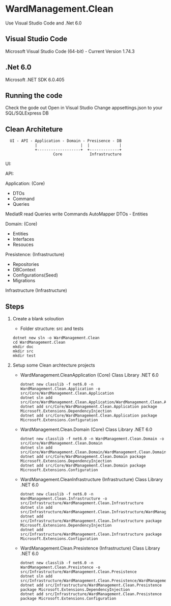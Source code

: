 # WardManagement.Clean
 Use Visual Studio Code and .Net 6.0

## Visual Studio Code
 Microsoft Visual Studio Code (64-bit) - Current
 Version 1.74.3

## .Net 6.0
 Microsoft .NET SDK 6.0.405

## Running the code
 Check the gode out
 Open in Visual Studio
 Change appsettings.json to your SQL/SQLExpress DB

 ## Clean Architeture

``` 
  UI - API - Application - Domain - Presisence - DB
             |                   |  |             |
             +-------------------+  +-------------+
                     Core            Infrastructure
```
  UI:

  API:

  Application: (Core)
  - DTOs
  - Command
  - Queries

  MediatR
  read Queries
  write Commands
  AutoMapper
  DTOs - Entities

  Domain: (Core)
  - Entities
  - Interfaces
  - Resouces

  Presistence: (Infrastructure)
  - Repositories
  - DBContext
  - Configurations(Seed)
  - Migrations

  Infrastructure (Infrastructure)


 ## Steps

 1. Create a blank soloution
    - Folder structure: src and tests
    ```
    dotnet new sln -o WardManagement.Clean
    cd WardManagement.Clean
    mkdir doc
    mkdir src
    mkdir test
    ```    

 2. Setup some Clean archtecture projects
    - WardManagement.CleanApplication (Core)
       Class Library .NET 6.0
       ```
       dotnet new classlib -f net6.0 -n WardManagement.Clean.Application -o src/Core/WardManagement.Clean.Application
       dotnet sln add src/Core/WardManagement.Clean.Application/WardManagement.Clean.Application.csproj
       dotnet add src/Core/WardManagement.Clean.Application package Microsoft.Extensions.DependencyInjection
       dotnet add src/Core/WardManagement.Clean.Application package Microsoft.Extensions.Configuration
       ```
    - WardManagement.Clean.Domain (Core)
       Class Library .NET 6.0
       ```
       dotnet new classlib -f net6.0 -n WardManagement.Clean.Domain -o src/Core/WardManagement.Clean.Domain
       dotnet sln add src/Core/WardManagement.Clean.Domain/WardManagement.Clean.Domain.csproj
       dotnet add src/Core/WardManagement.Clean.Domain package Microsoft.Extensions.DependencyInjection
       dotnet add src/Core/WardManagement.Clean.Domain package Microsoft.Extensions.Configuration
       ```       
    - WardManagement.CleanInfrastructure (Infrastructure)
       Class Library .NET 6.0
       ```
       dotnet new classlib -f net6.0 -n WardManagement.Clean.Infrastructure -o src/Infrastructure/WardManagement.Clean.Infrastructure
       dotnet sln add src/Infrastructure/WardManagement.Clean.Infrastructure/WardManagement.Clean.Infrastructure.csproj
       dotnet add src/Infrastructure/WardManagement.Clean.Infrastructure package Microsoft.Extensions.DependencyInjection
       dotnet add src/Infrastructure/WardManagement.Clean.Infrastructure package Microsoft.Extensions.Configuration
       ```              
    - WardManagement.Clean.Presistence (Infrastructure)
       Class Library .NET 6.0
       ```
       dotnet new classlib -f net6.0 -n WardManagement.Clean.Presistence -o src/Infrastructure/WardManagement.Clean.Presistence
       dotnet sln add src/Infrastructure/WardManagement.Clean.Presistence/WardManagement.Clean.Presistence.csproj
       dotnet add src/Infrastructure/WardManagement.Clean.Presistence package Microsoft.Extensions.DependencyInjection
       dotnet add src/Infrastructure/WardManagement.Clean.Presistence package Microsoft.Extensions.Configuration
       ```   




















       
